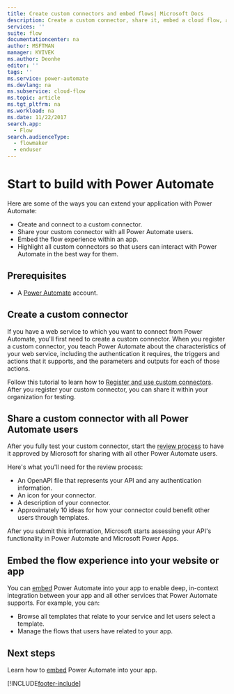 ```yaml
---
title: Create custom connectors and embed flows| Microsoft Docs
description: Create a custom connector, share it, embed a cloud flow, and do much more.
services: ''
suite: flow
documentationcenter: na
author: MSFTMAN
manager: KVIVEK
ms.author: Deonhe
editor: ''
tags: ''
ms.service: power-automate
ms.devlang: na
ms.subservice: cloud-flow
ms.topic: article
ms.tgt_pltfrm: na
ms.workload: na
ms.date: 11/22/2017
search.app: 
  - Flow
search.audienceType: 
  - flowmaker
  - enduser
---
```

# Start to build with Power Automate


Here are some of the ways you can extend your application with Power Automate:

* Create and connect to a custom connector.
* Share your custom connector with all Power Automate users.
* Embed the flow experience within an app.
* Highlight all custom connectors so that users can interact with Power Automate in the best way for them.

## Prerequisites

* A [Power Automate](https://flow.microsoft.com) account.

## Create a custom connector

If you have a web service to which you want to connect from Power Automate, you'll first need to create a custom connector. When you register a custom connector, you teach Power Automate about the characteristics of your web service, including the authentication it requires, the triggers and actions that it supports, and the parameters and outputs for each of those actions.

Follow this tutorial to learn how to [Register and use custom connectors](https://powerapps.microsoft.com/tutorials/register-custom-api/). After you register your custom connector, you can share it within your organization for testing.

## Share a custom connector with all Power Automate users

After you fully test your custom connector, start the [review process](https://flow.microsoft.com/blog/calling-all-saas-apps-now-you-can-build-your-own-connector-for-flow-and-logic-apps/) to have it approved by Microsoft for sharing with all other Power Automate users.

Here's what you'll need for the review process:

* An OpenAPI file that represents your API and any authentication information.
* An icon for your connector.
* A description of your connector.
* Approximately 10 ideas for how your connector could benefit other users through templates.

After you submit this information, Microsoft starts assessing your API's functionality in Power Automate and Microsoft Power Apps.

## Embed the flow experience into your website or app

You can [embed](developer/embed-flow-dev.md) Power Automate into your app to enable deep, in-context integration between your app and all other services that Power Automate supports. For example, you can:

* Browse all templates that relate to your service and let users select a template.
* Manage the flows that users have related to your app.

## Next steps

Learn how to [embed](developer/embed-flow-dev.md) Power Automate into your app.


[!INCLUDE[footer-include](includes/footer-banner.md)]